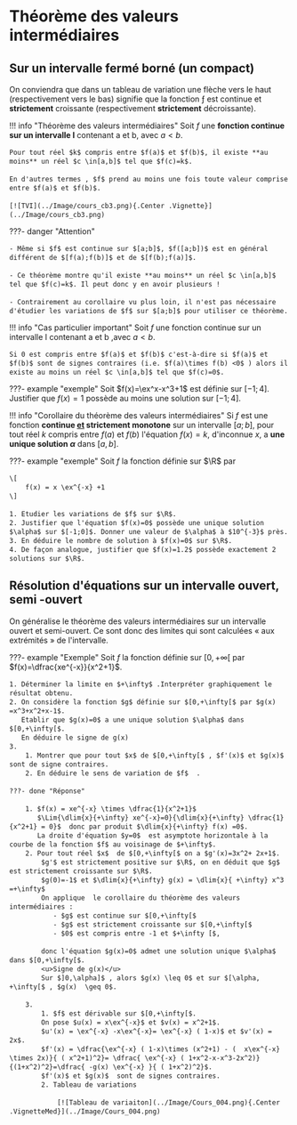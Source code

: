 # Théorème des valeurs intermédiaires

## Sur un intervalle fermé borné (un compact)

On conviendra que dans un tableau de variation une flèche vers le haut (respectivement vers le bas) signifie que la fonction ƒ est continue et **strictement**  croissante (respectivement **strictement** décroissante).

!!! info "Théorème des valeurs intermédiaires"
    Soit $f$ une **fonction continue sur un intervalle I** contenant  a et b, avec $a < b$.

    Pour tout réel $k$ compris entre $f(a)$ et $f(b)$, il existe **au moins** un réel $c \in[a,b]$ tel que $f(c)=k$.

    En d'autres termes , $f$ prend au moins une fois toute valeur comprise entre $f(a)$ et $f(b)$.

    [![TVI](../Image/cours_cb3.png){.Center .Vignette}](../Image/cours_cb3.png)

???- danger "Attention"

    - Même si $f$ est continue sur $[a;b]$, $f([a;b])$ est en général différent de $[f(a);f(b)]$ et de $[f(b);f(a)]$.

    - Ce théorème montre qu'il existe **au moins** un réel $c \in[a,b]$ tel que $f(c)=k$. Il peut donc y en avoir plusieurs !

    - Contrairement au corollaire vu plus loin, il n'est pas nécessaire d'étudier les variations de $f$ sur $[a;b]$ pour utiliser ce théorème.



!!! info "Cas particulier important"
    Soit $f$ une fonction continue sur un intervalle I contenant  a et b ,avec $a < b$.

    Si 0 est compris entre $f(a)$ et $f(b)$ c'est-à-dire si $f(a)$ et $f(b)$ sont de signes contraires (i.e. $f(a)\times f(b) <0$ ) alors il existe au moins un réel $c \in[a,b]$ tel que $f(c)=0$.

???- example "exemple"
    Soit $f(x)=\ex^x-x^3+1$ est définie sur $[-1;4]$. Justifier que $f(x)=1$ possède au moins une solution sur $[-1;4]$.
 

!!! info "Corollaire du théorème des valeurs intermédiaires"
    Si $f$ est une fonction **continue <u>et</u> strictement monotone** sur un intervalle $[a;b]$, pour tout réel $k$ compris entre $f(a)$ et $f(b)$ l'équation $f(x)=k$, d'inconnue $x$, a **une unique solution $\alpha$** dans $[a,b]$.



???- example "exemple"
    Soit $f$ la fonction définie sur $\R$ par
    
    \[
        f(x) = x \ex^{-x} +1
    \]

    1. Etudier les variations de $f$ sur $\R$.
    2. Justifier que l'équation $f(x)=0$ possède une unique solution $\alpha$ sur $[-1;0]$. Donner une valeur de $\alpha$ à $10^{-3}$ près.
    3. En déduire le nombre de solution à $f(x)=0$ sur $\R$.
    4. De façon analogue, justifier que $f(x)=1.2$ possède exactement 2 solutions sur $\R$.

## Résolution d'équations sur un intervalle ouvert, semi -ouvert

On généralise le théorème des valeurs intermédiaires sur un intervalle ouvert  et semi-ouvert. Ce sont donc des limites qui sont calculées &laquo; aux extrémités &raquo; de l'intervalle.

???- example "Exemple"
    Soit $f$ la fonction définie sur $[0,+\infty[$ par $f(x)=\dfrac{xe^{-x}}{x^2+1}$.

    1. Déterminer la limite en $+\infty$ .Interpréter graphiquement le résultat obtenu.
    2. On considère la fonction $g$ définie sur $[0,+\infty[$ par $g(x) =x^3+x^2+x-1$.  
       Etablir que $g(x)=0$ a une unique solution $\alpha$ dans $[0,+\infty[$.  
       En déduire le signe de g(x) 
    3. 
        1. Montrer que pour tout $x$ de $[0,+\infty[$ , $f'(x)$ et $g(x)$ sont de signe contraires.
        2. En déduire le sens de variation de $f$  .
  
    ???- done "Réponse"

        1. $f(x) = xe^{-x} \times \dfrac{1}{x^2+1}$  
           $\Lim{\dlim{x}{+\infty} xe^{-x}=0}{\dlim{x}{+\infty} \dfrac{1}{x^2+1} = 0}$  donc par produit $\dlim{x}{+\infty} f(x) =0$.  
           La droite d'équation $y=0$  est asymptote horizontale à la courbe de la fonction $f$ au voisinage de $+\infty$. 
        2. Pour tout réel $x$  de $[0,+\infty[$ on a $g'(x)=3x^2+ 2x+1$.  
            $g'$ est strictement positive sur $\R$, on en déduit que $g$ est strictement croissante sur $\R$.  
            $g(0)=-1$ et $\dlim{x}{+\infty} g(x) = \dlim{x}{ +\infty} x^3 =+\infty$  
            On applique  le corollaire du théorème des valeurs intermédiaires :  
               - $g$ est continue sur $[0,+\infty[$  
               - $g$ est strictement croissante sur $[0,+\infty[$  
               - $0$ est compris entre -1 et $+\infty [$,  

            donc l'équation $g(x)=0$ admet une solution unique $\alpha$ dans $[0,+\infty[$.  
            <u>Signe de g(x)</u>  
            Sur $]0,\alpha]$ , alors $g(x) \leq 0$ et sur $[\alpha, +\infty[$ , $g(x)  \geq 0$.

        3.  
            1. $f$ est dérivable sur $[0,+\infty[$.  
            On pose $u(x) = x\ex^{-x}$ et $v(x) = x^2+1$.  
            $u'(x) = \ex^{-x} -x\ex^{-x}= \ex^{-x} ( 1-x)$ et $v'(x) = 2x$.  
            $f'(x) = \dfrac{\ex^{-x} ( 1-x)\times (x^2+1) - (  x\ex^{-x} \times 2x)}{ ( x^2+1)^2}= \dfrac{ \ex^{-x} ( 1+x^2-x-x^3-2x^2)}{(1+x^2)^2}=\dfrac{ -g(x) \ex^{-x} }{ ( 1+x^2)^2}$.  
            $f'(x)$ et $g(x)$  sont de signes contraires.  
            2. Tableau de variations  

                [![Tableau de variaiton](../Image/Cours_004.png){.Center .VignetteMed}](../Image/Cours_004.png)



